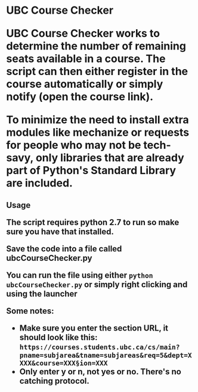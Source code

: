 <h1>UBC Course Checker</h>

<p>UBC Course Checker works to determine the number of remaining seats available in a course. The script can then either register in the course automatically or simply notify (open the course link).</p>
<p>To minimize the need to install extra modules like mechanize or requests for people who may not be tech-savy, only libraries that are already part of Python's Standard Library are included.</p>

<h2>Usage</h>
<p>The script requires python 2.7 to run so make sure you have that installed.</p>
<p>Save the code into a file called ubcCourseChecker.py</p>
<p>You can run the file using either  <code>python ubcCourseChecker.py</code> or simply right clicking and using the launcher  </p>
<p>Some notes:</p>
<ul>
  <li>Make sure you enter the section URL, it should look like this: <code>https://courses.students.ubc.ca/cs/main?pname=subjarea&tname=subjareas&req=5&dept=XXXX&course=XXX&section=XXX</code></li>
  <li>Only enter <b>y</b> or <b>n</b>, not yes or no. There's no catching protocol.</li>
</ul> 

